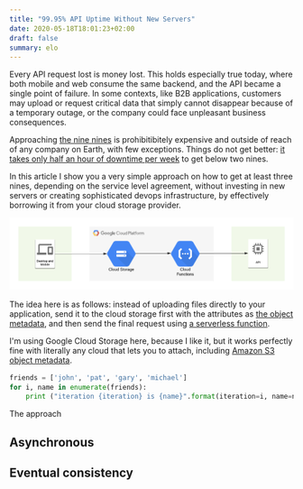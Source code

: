 ```yaml
---
title: "99.95% API Uptime Without New Servers"
date: 2020-05-18T18:01:23+02:00
draft: false
summary: elo
---
```


Every API request lost is money lost.  This holds especially true today, where
both mobile and web consume the same backend, and the API became a single
point of failure. In some contexts, like B2B applications, customers may upload
or request critical data that simply cannot disappear because of a temporary
outage, or the company could face unpleasant business consequences.

Approaching [the nine nines](https://en.wikipedia.org/wiki/High_availability#%22Nines%22)
is prohibitibitely expensive and outside of reach of any company on Earth, with
few exceptions. Things do not get better: [it takes only half an hour of downtime per week](https://en.wikipedia.org/wiki/High_availability#Percentage_calculation) to get below two nines.

In this article I show you a very simple approach on how to get at least three
nines, depending on the service level agreement, without investing in new
servers or creating sophisticated devops infrastructure, by effectively
borrowing it from your cloud storage provider.

![Google Cloud Storage to Google Cloud Function to API](images/gcp-storage-func.png)

The idea here is as follows: instead of uploading files directly to your
application, send it to the cloud storage first with the attributes as
[the object metadata](https://cloud.google.com/storage/docs/metadata), and
then send the final request using [a serverless function](https://cloud.google.com/functions/docs/calling/storage).


I'm using Google Cloud Storage here, because I like it, but it works perfectly
fine with literally any cloud that lets you to attach, including
[Amazon S3 object metadata](https://docs.aws.amazon.com/AmazonS3/latest/dev/UsingMetadata.html#object-metadata).

```python
friends = ['john', 'pat', 'gary', 'michael']
for i, name in enumerate(friends):
    print ("iteration {iteration} is {name}".format(iteration=i, name=name))
```

The approach

## Asynchronous

## Eventual consistency
